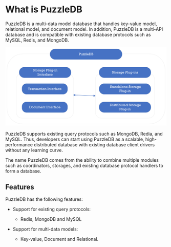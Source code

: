 # What is PuzzleDB

PuzzleDB is a multi-data model database that handles key-value model, relational model, and document model. In addition, PuzzleDB is a multi-API database and is compatible with existing database protocols such as MySQL, Redis, and MongoDB.

![consistency model](https://raw.githubusercontent.com/cybergarage/puzzledb-go/main/doc/img/consistency_model.png)

PuzzleDB supports existing query protocols such as MongoDB, Redia, and MySQL. Thus, developers can start using PuzzleDB as a scalable, high-performance distributed database with existing database client drivers without any learning curve.

The name PuzzleDB comes from the ability to combine multiple modules such as coordinators, storages, and existing database protocol handlers to form a database.

## Features

PuzzleDB has the following features:

-   Support for existing query protocols:

    -   Redis, MongoDB and MySQL

-   Support for multi-data models:

    -   Key-value, Document and Relational.
